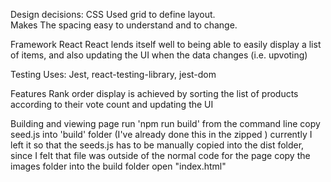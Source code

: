 Design decisions:
  CSS
    Used grid to define layout.  
      Makes The spacing easy to understand and to change.
    
  Framework
    React
      React lends itself well to being able to easily display a list of items, and also updating the UI when the data changes (i.e. upvoting)
      
  Testing
    Uses: Jest, react-testing-library, jest-dom
      
  Features
    Rank order display is achieved by sorting the list of products according to their vote count and updating the UI

  Building and viewing page
    run 'npm run build' from the command line
    copy seed.js into 'build' folder (I've already done this in the zipped )
      currently I left it so that the seeds.js has to be manually copied into the dist folder, since I felt that file was outside of the normal code for the page
    copy the images folder into the build folder
    open "index.html"
